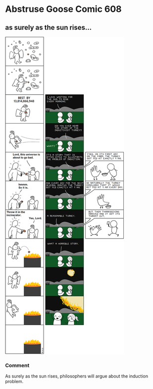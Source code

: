 # Abstruse Goose Comic 608
## as surely as the sun rises...

![image](parable_of_the_inductivist_humans.png)
### Comment
As surely as the sun rises, philosophers will argue about the induction problem.
